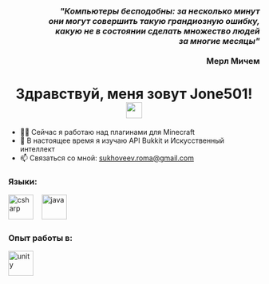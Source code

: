 <h3 align="right"><i>"Компьютеры бесподобны: за несколько минут<br>они могут совершить такую грандиозную ошибку,<br>какую не в состоянии сделать множество людей<br>за многие месяцы"</i><br><br>Мерл Мичем<br></h3>
<h1 align="center">Здравствуй, меня зовут Jone501! <img src="https://github.com/blackcater/blackcater/raw/main/images/Hi.gif" height="32"/></h1>

- 👨‍💻 Сейчас я работаю над плагинами для Minecraft
- 🌱 В настоящее время я изучаю API Bukkit и Искусственный интеллект
- 📫 Связаться со мной: sukhoveev.roma@gmail.com

### Языки:
<p align="left">
  <img src="https://github.com/SUHARIKRomka/SUHARIKRomka/blob/main/resources/CSharpLogo.png" title="C#" alt="csharp" height="50"/>ㅤ
  <img src="https://github.com/SUHARIKRomka/SUHARIKRomka/blob/main/resources/JavaLogo.png" title="Java" alt="java" height="50"/>
</p>

### Опыт работы в:
<p align="left">
  <img src="https://github.com/SUHARIKRomka/SUHARIKRomka/blob/main/resources/UnityLogo.png" title="Unity" alt="unity" height="50"/>
</p>
